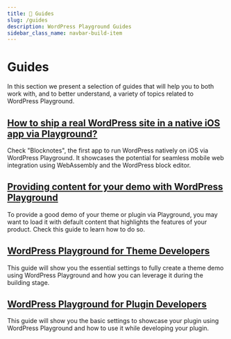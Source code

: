 ```yaml
---
title: 📖 Guides
slug: /guides
description: WordPress Playground Guides
sidebar_class_name: navbar-build-item
---
```


# Guides

In this section we present a selection of guides that will help you to both work with, and to better understand, a variety of topics related to WordPress Playground.

## [How to ship a real WordPress site in a native iOS app via Playground?](/guides/wordpress-native-ios-app)

Check "Blocknotes", the first app to run WordPress natively on iOS via WordPress Playground. It showcases the potential for seamless mobile web integration using WebAssembly and the WordPress block editor.

## [Providing content for your demo with WordPress Playground](/guides/providing-content-for-your-demo)

To provide a good demo of your theme or plugin via Playground, you may want to load it with default content that highlights the features of your product. Check this guide to learn how to do so.

## [WordPress Playground for Theme Developers](/guides/for-theme-developers)

This guide will show you the essential settings to fully create a theme demo using WordPress Playground and how you can leverage it during the building stage.

## [WordPress Playground for Plugin Developers](/guides/for-plugin-developers)

This guide will show you the basic settings to showcase your plugin using WordPress Playground and how to use it while developing your plugin.
